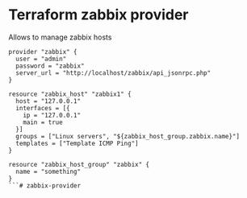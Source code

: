# Terraform zabbix provider

Allows to manage zabbix hosts

```
provider "zabbix" {
  user = "admin"
  password = "zabbix"
  server_url = "http://localhost/zabbix/api_jsonrpc.php"
}

resource "zabbix_host" "zabbix1" {
  host = "127.0.0.1"
  interfaces = [{
    ip = "127.0.0.1"
    main = true
  }]
  groups = ["Linux servers", "${zabbix_host_group.zabbix.name}"]
  templates = ["Template ICMP Ping"]
}

resource "zabbix_host_group" "zabbix" {
  name = "something"
}
```# zabbix-provider
